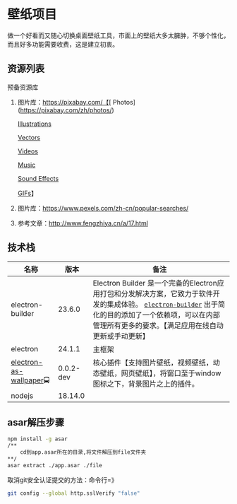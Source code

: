 # 壁纸项目

做一个好看而又随心切换桌面壁纸工具，市面上的壁纸大多太臃肿，不够个性化，而且好多功能需要收费，这是建立初衷。

## 资源列表

预备资源库

1. 图片库：https://pixabay.com/【[
   Photos](https://pixabay.com/zh/photos/)

   [Illustrations](https://pixabay.com/zh/illustrations/)

   [Vectors](https://pixabay.com/zh/vectors/)

   [Videos](https://pixabay.com/zh/videos/)

   [Music](https://pixabay.com/zh/music/)

   [Sound Effects](https://pixabay.com/zh/sound-effects/)

   [GIFs](https://pixabay.com/zh/gifs/)】

2. 图片库：https://www.pexels.com/zh-cn/popular-searches/

3. 参考文章：http://www.fengzhiya.cn/a/17.html

## 技术栈



| 名称                                                         | 版本      | 备注                                                         |
| ------------------------------------------------------------ | --------- | ------------------------------------------------------------ |
| electron-builder                                             | 23.6.0    | Electron Builder 是一个完备的Electron应用打包和分发解决方案，它致力于软件开发的集成体验。 [`electron-builder`](https://github.com/electron-userland/electron-builder) 出于简化的目的添加了一个依赖项，可以在内部管理所有更多的要求。【满足应用在线自动更新或手动更新】 |
| electron                                                     | 24.1.1    | 主框架                                                       |
| [electron-as-wallpaper](https://github.com/meslzy/electron-as-wallpaper)🚍 | 0.0.2-dev | 核心插件【支持图片壁纸，视频壁纸，动态壁纸，网页壁纸】，将窗口至于window图标之下，背景图片之上的插件。 |
| nodejs                                                       | 18.14.0   |                                                              |

## asar解压步骤

```bash
npm install -g asar
/**
	cd到app.asar所在的目录,将文件解压到file文件夹
**/
asar extract ./app.asar ./file
```

取消git安全认证提交的方法：命令行=》

```bash
git config --global http.sslVerify "false"
```

